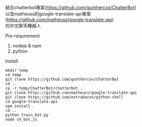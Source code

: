 結合chatterbot專案(https://github.com/gunthercox/ChatterBot)<br/>
以及matheuss的google-translate-api專案(https://github.com/matheuss/google-translate-api)<br/>
的中文聊天機器人

Pre-requirement<br/>
1. nodejs & npm <br/>
2. python <br/>


Install:<br/>
```
mkdir temp
cd temp
git clone https://github.com/gunthercox/ChatterBot
cd ..
cp -r temp/ChatterBot/chatterbot .
git clone https://github.com/matheuss/google-translate-api
git clone https://github.com/extrabacon/python-shell
cd google-translate-api
npm install .
cd ..
python train_bot.py
node ch_bot.js
```

